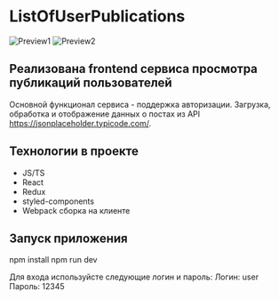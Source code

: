# ListOfUserPublications

![Preview1](https://user-images.githubusercontent.com/77914131/190870715-3cdbf4b3-86b9-466c-9c15-f0a349e70abc.png)
![Preview2](https://user-images.githubusercontent.com/77914131/190870718-f8e1ddcd-4717-4873-a252-a306c56e3592.png)

## Реализована frontend сервиса просмотра публикаций пользователей
Основной функционал сервиса - поддержка авторизации. Загрузка, обработка и отображение данных о постах из API https://jsonplaceholder.typicode.com/.

## Технологии в проекте
* JS/TS
* React
* Redux
* styled-components
* Webpack сборка на клиенте

## Запуск приложения
npm install
npm run dev

Для входа используйсте следующие логин и пароль:
Логин: user
Пароль: 12345
